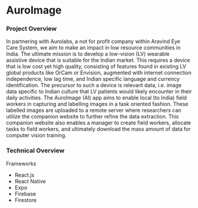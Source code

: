 # AuroImage

### Project Overview

In partnering with Aurolabs, a not for profit company within Aravind Eye Care System, we aim to make an impact in low resource communities in India. The ultimate mission is to develop a low-vision (LV) wearable assistive device that is suitable for the Indian market. This requires a device that is low cost yet high quality, consisting of features found in existing LV global products like OrCam or Envision, augmented with internet connection independence, low lag time, and Indian specific language and currency identification. The precursor to such a device is relevant data, i.e. image data specific to Indian culture that LV patients would likely encounter in their daily activities. The AuroImage (AI) app aims to enable local (to India) field workers in capturing and labelling images in a task oriented fashion. These labelled images are uploaded to a remote server where researchers can utilize the companion website to further refine the data extraction. This companion website also enables a manager to create field workers, allocate tasks to field workers, and ultimately download the mass amount of data for computer vision training. 

### Technical Overview

Frameworks
- React.js
- React Native
- Expo
- Firebase
- Firestore


